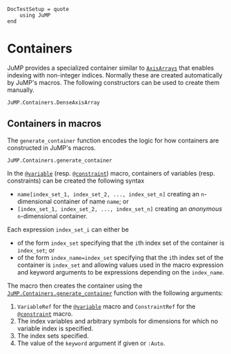 ```@meta
DocTestSetup = quote
    using JuMP
end
```

Containers
==========

JuMP provides a specialized container similar to
[`AxisArrays`](https://github.com/JuliaArrays/AxisArrays.jl) that enables
indexing with non-integer indices. Normally these are created automatically
by JuMP's macros. The following constructors can be used to create them
manually.

```@docs
JuMP.Containers.DenseAxisArray
```

Containers in macros
--------------------

The `generate_container` function encodes the logic for how containers are
constructed in JuMP's macros.
```@docs
JuMP.Containers.generate_container
```

In the [`@variable`](@ref) (resp. [`@constraint`](@ref)) macro, containers of
variables (resp. constraints) can be created the following syntax

* `name[index_set_1, index_set_2, ..., index_set_n]` creating an `n`-dimensional
  container of name `name`; or
* `[index_set_1, index_set_2, ..., index_set_n]` creating an *anonymous*
  `n`-dimensional container.

Each expression `index_set_i` can either be

* of the form `index_set` specifying that the `i`th index set of the container
  is `index_set`; or
* of the form `index_name=index_set` specifying that the `i`th index set of the
  container is `index_set` and allowing values used in the macro expression and
  keyword arguments to be expressions depending on the `index_name`.

The macro then creates the container using the
[`JuMP.Containers.generate_container`](@ref) function with the following
arguments:

1. `VariableRef` for the [`@variable`](@ref) macro and `ConstraintRef` for the
   [`@constraint`](@ref) macro.
2. The index variables and arbitrary symbols for dimensions for which no
   variable index is specified.
3. The index sets specified.
4. The value of the `keyword` argument if given or `:Auto`.
